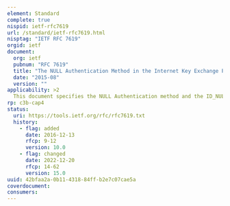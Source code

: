 ```yaml
---
element: Standard
complete: true
nispid: ietf-rfc7619
url: /standard/ietf-rfc7619.html
nisptag: "IETF RFC 7619"
orgid: ietf
document:
  org: ietf
  pubnum: "RFC 7619"
  title: "The NULL Authentication Method in the Internet Key Exchange Protocol Version 2 (IKEv2)"
  date: "2015-08"
  version: ""
applicability: >2
  This document specifies the NULL Authentication method and the ID_NULL Identification Payload ID Type for Internet Key Exchange Protocol version 2 (IKEv2). This allows two IKE peers to establish single-side authenticated or mutual unauthenticated IKE sessions for those use cases where a peer is unwilling or unable to authenticate or identify itself. This ensures IKEv2 can be used for Opportunistic Security (also known as Opportunistic Encryption) to defend against Pervasive Monitoring attacks without the need to sacrifice anonymity.
rp: c3b-cap4
status:
  uri: https://tools.ietf.org/rfc/rfc7619.txt
  history: 
    - flag: added
      date: 2016-12-13
      rfcp: 9-12
      version: 10.0
    - flag: changed
      date: 2022-12-20
      rfcp: 14-62
      version: 15.0
uuid: 42bfaa2a-0b11-4318-84ff-b2e7c07cae5a
coverdocument:
consumers:
---
```

